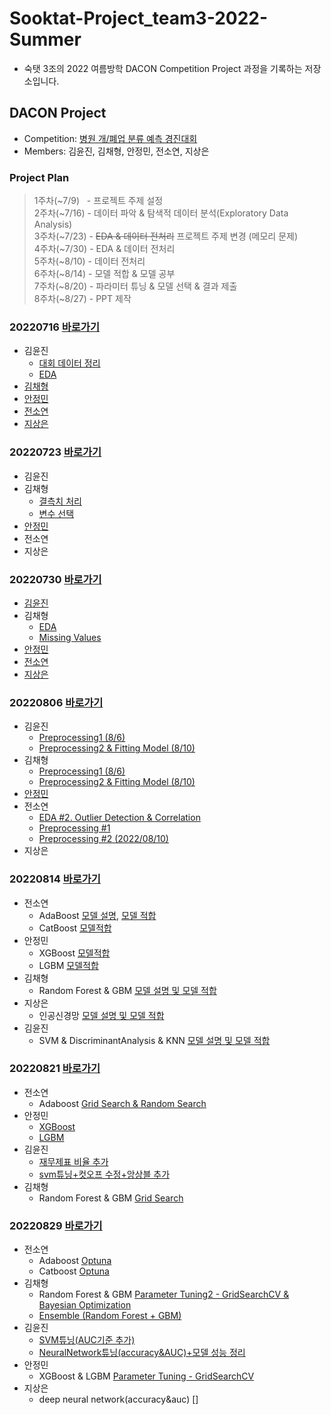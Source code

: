 # Sooktat-Project_team3-2022-Summer
- 숙탯 3조의 2022 여름방학 DACON Competition Project 과정을 기록하는 저장소입니다.


## DACON Project
- Competition: [병원 개/폐업 분류 예측 경진대회](https://dacon.io/competitions/official/9565/overview/description)
- Members: 김윤진, 김채형, 안정민, 전소연, 지상은

### Project Plan
> 1주차(~7/9)&nbsp;&nbsp;&nbsp;- 프로젝트 주제 설정  
> 2주차(~7/16) - 데이터 파악 & 탐색적 데이터 분석(Exploratory Data Analysis)  
> 3주차(~7/23) - ~~EDA & 데이터 전처리~~ 프로젝트 주제 변경 (메모리 문제)  
> 4주차(~7/30) - EDA & 데이터 전처리  
> 5주차(~8/10) - 데이터 전처리  
> 6주차(~8/14) - 모델 적합 & 모델 공부  
> 7주차(~8/20) - 파라미터 튜닝 & 모델 선택 & 결과 제출  
> 8주차(~8/27) - PPT 제작

### 20220716  [바로가기](https://github.com/SoYeonJ99/Hospital_Closure_Prediction/tree/main/ProjectCode/20220716)
- 김윤진  
  - [대회 데이터 정리](https://github.com/SoYeonJ99/Hospital_Closure_Prediction/tree/main/ProjectCode/20220716/데이터파악&EDA(feather파일)_윤진.ipynb)
  - [EDA](https://github.com/SoYeonJ99/Hospital_Closure_Prediction/tree/main/ProjectCode/20220716/AMEX_EDA_윤진.ipynb)
- [김채형](https://github.com/SoYeonJ99/Hospital_Closure_Prediction/blob/main/ProjectCode/20220716/EDA_chaehyounng.ipynb)
- [안정민](https://github.com/SoYeonJ99/Hospital_Closure_Prediction/blob/main/ProjectCode/20220716/0716_ajm_eda_sample.ipynb)
- [전소연](https://github.com/SoYeonJ99/Hospital_Closure_Prediction/blob/main/ProjectCode/20220716/EDA1_JSY.ipynb)
- [지상은]()


### 20220723  [바로가기](https://github.com/SoYeonJ99/Hospital_Closure_Prediction/tree/main/ProjectCode/20220723)
- 김윤진
- 김채형
  - [결측치 처리](https://github.com/SoYeonJ99/Hospital_Closure_Prediction/blob/main/ProjectCode/20220723/MissingValues_chaehyounng.ipynb)
  - [변수 선택](https://github.com/SoYeonJ99/Hospital_Closure_Prediction/blob/main/ProjectCode/20220723/FeatureSelection_chaehyounng.ipynb)
- [안정민](https://github.com/SoYeonJ99/Hospital_Closure_Prediction/blob/main/ProjectCode/20220723/0723_ajm_eda.ipynb)
- 전소연
- 지상은


### 20220730 [바로가기](https://github.com/SoYeonJ99/Hospital_Closure_Prediction/tree/main/ProjectCode/20220730)
- [김윤진](https://github.com/SoYeonJ99/Hospital_Closure_Prediction/blob/main/ProjectCode/20220730/eda&preprocess_YJ.ipynb)
- 김채형
  - [EDA](https://github.com/SoYeonJ99/Hospital_Closure_Prediction/blob/main/ProjectCode/20220730/hospital_%20EDA_chaehyounng.ipynb)
  - [Missing Values](https://github.com/SoYeonJ99/Hospital_Closure_Prediction/blob/main/ProjectCode/20220730/hospital_%20MissingValues_chaehyounng.ipynb)
- [안정민](https://github.com/SoYeonJ99/Hospital_Closure_Prediction/blob/main/ProjectCode/20220730/0730_ajm_EDA.ipynb)
- [전소연](https://github.com/SoYeonJ99/Hospital_Closure_Prediction/blob/main/ProjectCode/20220730/EDA_JSY.ipynb)
- [지상은](https://github.com/SoYeonJ99/Hospital_Closure_Prediction/blob/main/ProjectCode/20220730/0730.ipynb)


### 20220806  [바로가기](https://github.com/SoYeonJ99/Hospital_Closure_Prediction/tree/main/ProjectCode/20220806)
- 김윤진
   - [Preprocessing1 (8/6)](https://github.com/SoYeonJ99/Hospital_Closure_Prediction/blob/main/ProjectCode/20220806/preprocessing_yj.ipynb)
   - [Preprocessing2 & Fitting Model (8/10)](https://github.com/SoYeonJ99/Hospital_Closure_Prediction/blob/main/ProjectCode/20220806/preprocessing_yj-Copy1.ipynb)
- 김채형
   - [Preprocessing1 (8/6)](https://github.com/SoYeonJ99/Hospital_Closure_Prediction/blob/main/ProjectCode/20220806/Preprocessing_chaehyounng.ipynb)
   - [Preprocessing2 & Fitting Model (8/10)](https://github.com/SoYeonJ99/Hospital_Closure_Prediction/blob/main/ProjectCode/20220810/Preprocessing_FittingModel_chaehyounng.ipynb)
- [안정민](https://github.com/SoYeonJ99/Hospital_Closure_Prediction/blob/main/ProjectCode/20220806/0806_ajm_%EB%8D%B0%EC%9D%B4%ED%84%B0%EC%A0%84%EC%B2%98%EB%A6%AC.ipynb)
- 전소연
  - [EDA #2. Outlier Detection & Correlation](https://github.com/SoYeonJ99/Hospital_Closure_Prediction/blob/main/ProjectCode/20220806/EDA2_JSY.ipynb)
  - [Preprocessing #1](https://github.com/SoYeonJ99/Hospital_Closure_Prediction/blob/main/ProjectCode/20220806/Preprocessing1_JSY.ipynb)
  - [Preprocessing #2 (2022/08/10)](https://github.com/SoYeonJ99/Hospital_Closure_Prediction/blob/main/ProjectCode/20220810/Preprocessing2_JSY.ipynb)
- 지상은


### 20220814 [바로가기](https://github.com/SoYeonJ99/Hospital_Closure_Prediction/tree/main/ProjectCode/20220814)
- 전소연  
  + AdaBoost [모델 설명](https://velog.io/@beechwood/Adaboost), [모델 적합](https://github.com/SoYeonJ99/Hospital_Closure_Prediction/blob/main/ProjectCode/20220814/Adaboost_JSY1.ipynb)  
  + CatBoost [모델적합](https://github.com/SoYeonJ99/Hospital_Closure_Prediction/blob/main/ProjectCode/20220814/Catboost_JSY.ipynb)
- 안정민
  + XGBoost [모델적합](https://github.com/SoYeonJ99/Hospital_Closure_Prediction/blob/main/ProjectCode/20220814/0814_ajm_modeling_XGBoost.ipynb)
  + LGBM [모델적합](https://github.com/SoYeonJ99/Hospital_Closure_Prediction/blob/main/ProjectCode/20220814/0814_ajm_modeling_LGBM.ipynb)
- 김채형 
  + Random Forest & GBM [모델 설명 및 모델 적합](https://github.com/SoYeonJ99/Hospital_Closure_Prediction/blob/main/ProjectCode/20220814/ModelFitting_RandomForest_GBM_chaehyounng.ipynb)
- 지상은
  + 인공신경망 [모델 설명 및 모델 적합](https://github.com/SoYeonJ99/Hospital_Closure_Prediction/blob/main/ProjectCode/20220814/%EB%AA%A8%EB%8D%B8%20%EC%A0%81%ED%95%A9_%EC%9D%B8%EA%B3%B5%EC%8B%A0%EA%B2%BD%EB%A7%9D.ipynb)
- 김윤진
  + SVM & DiscriminantAnalysis & KNN [모델 설명 및 모델 적합](https://github.com/SoYeonJ99/Hospital_Closure_Prediction/blob/main/ProjectCode/20220814/svm&DiscriminantAnalysis&knn.ipynb)


### 20220821 [바로가기](https://github.com/SoYeonJ99/Hospital_Closure_Prediction/tree/main/ProjectCode/20220821)
- 전소연
  + Adaboost [Grid Search & Random Search](https://github.com/SoYeonJ99/Hospital_Closure_Prediction/blob/main/ProjectCode/20220821/Adaboost_tuning1_JSY.ipynb)
- 안정민
  + [XGBoost](https://github.com/SoYeonJ99/Hospital_Closure_Prediction/blob/main/ProjectCode/20220821/0821_ajm_XGBoost.ipynb)
  + [LGBM](https://github.com/SoYeonJ99/Hospital_Closure_Prediction/blob/main/ProjectCode/20220821/0821_ajm_LGBM.ipynb)
- 김윤진
  + [재무제표 비율 추가](https://github.com/SoYeonJ99/Hospital_Closure_Prediction/blob/main/ProjectCode/20220821/preprocessing_yj-Copy1.ipynb)
  + [svm튜닝+컷오프 수정+앙상블 추가](https://github.com/SoYeonJ99/Hospital_Closure_Prediction/blob/main/ProjectCode/20220821/svm&DiscriminantAnalysis&knn.ipynb)
- 김채형 
  + Random Forest & GBM [Grid Search](https://github.com/SoYeonJ99/Hospital_Closure_Prediction/blob/main/ProjectCode/20220821/ParmeterTuning_RandomForest_GBM_chaehyounng.ipynb)


### 20220829 [바로가기](https://github.com/SoYeonJ99/Hospital_Closure_Prediction/tree/main/ProjectCode/20220829)
- 전소연
  + Adaboost [Optuna](https://github.com/SoYeonJ99/Hospital_Closure_Prediction/blob/main/ProjectCode/20220829/Adaboost_optuna_JSY.ipynb)
  + Catboost [Optuna](https://github.com/SoYeonJ99/Hospital_Closure_Prediction/blob/main/ProjectCode/20220829/Catboost_optuna_JSY.ipynb)
- 김채형
  + Random Forest & GBM [Parameter Tuning2 - GridSearchCV & Bayesian Optimization](https://github.com/SoYeonJ99/Hospital_Closure_Prediction/blob/main/ProjectCode/20220829/ParameterTuning2_RandomForest_GBM_chaehyounng.ipynb)
  + [Ensemble (Random Forest + GBM)](https://github.com/SoYeonJ99/Hospital_Closure_Prediction/blob/main/ProjectCode/20220829/Ensemble_chaehyounng.ipynb)
- 김윤진
  + [SVM튜닝(AUC기준 추가)](https://github.com/SoYeonJ99/Hospital_Closure_Prediction/blob/main/ProjectCode/20220829/svm&DiscriminantAnalysis&knn.ipynb)
  + [NeuralNetwork튜닝(accuracy&AUC)+모델 성능 정리](https://github.com/SoYeonJ99/Hospital_Closure_Prediction/blob/main/ProjectCode/20220829/neuralnetwork_tuning&model_scores.ipynb)
- 안정민
  + XGBoost & LGBM [Parameter Tuning - GridSearchCV](https://github.com/SoYeonJ99/Hospital_Closure_Prediction/blob/main/ProjectCode/20220829/0829_ajm_ParameterTuning.ipynb)
- 지상은
  + deep neural network(accuracy&auc) []
